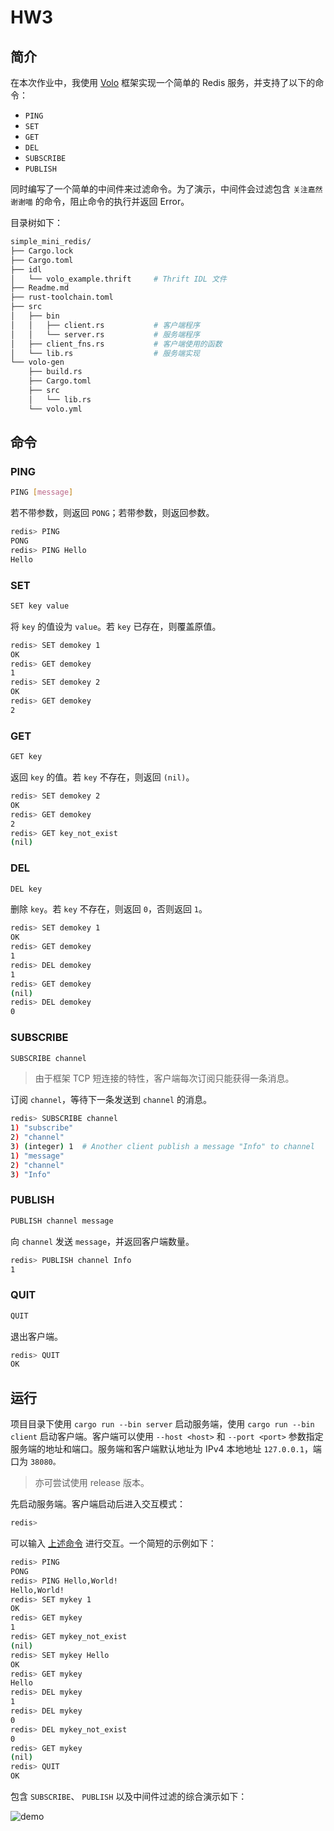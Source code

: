 # HW3

## 简介

在本次作业中，我使用 [Volo](https://github.com/cloudwego/volo) 框架实现一个简单的 Redis 服务，并支持了以下的命令：

- `PING`
- `SET`
- `GET`
- `DEL`
- `SUBSCRIBE`
- `PUBLISH`

同时编写了一个简单的中间件来过滤命令。为了演示，中间件会过滤包含 `关注嘉然谢谢喵` 的命令，阻止命令的执行并返回 Error。

目录树如下：

``` bash
simple_mini_redis/
├── Cargo.lock
├── Cargo.toml
├── idl
│   └── volo_example.thrift     # Thrift IDL 文件
├── Readme.md
├── rust-toolchain.toml
├── src
│   ├── bin
│   │   ├── client.rs           # 客户端程序
│   │   └── server.rs           # 服务端程序
│   ├── client_fns.rs           # 客户端使用的函数
│   └── lib.rs                  # 服务端实现
└── volo-gen
    ├── build.rs
    ├── Cargo.toml
    ├── src
    │   └── lib.rs
    └── volo.yml
```

## 命令

### PING

``` bash
PING [message]
```

若不带参数，则返回 `PONG`；若带参数，则返回参数。

``` bash
redis> PING
PONG
redis> PING Hello
Hello
```

### SET

``` bash
SET key value
```

将 `key` 的值设为 `value`。若 `key` 已存在，则覆盖原值。

``` bash
redis> SET demokey 1
OK
redis> GET demokey
1
redis> SET demokey 2
OK
redis> GET demokey
2
```

### GET

``` bash
GET key
```

返回 `key` 的值。若 `key` 不存在，则返回 `(nil)`。

``` bash
redis> SET demokey 2
OK
redis> GET demokey
2
redis> GET key_not_exist
(nil)
```

### DEL

``` bash
DEL key
```

删除 `key`。若 `key` 不存在，则返回 `0`，否则返回 `1`。

``` bash
redis> SET demokey 1
OK
redis> GET demokey
1
redis> DEL demokey
1
redis> GET demokey
(nil)
redis> DEL demokey
0
```

### SUBSCRIBE

``` bash
SUBSCRIBE channel
```

> 由于框架 TCP 短连接的特性，客户端每次订阅只能获得一条消息。

订阅 `channel`，等待下一条发送到 `channel` 的消息。

``` bash
redis> SUBSCRIBE channel
1) "subscribe"
2) "channel"
3) (integer) 1  # Another client publish a message "Info" to channel
1) "message"
2) "channel"
3) "Info"
```

### PUBLISH

``` bash
PUBLISH channel message
```

向 `channel` 发送 `message`，并返回客户端数量。

``` bash
redis> PUBLISH channel Info
1
```

### QUIT

``` bash
QUIT
```

退出客户端。

``` bash
redis> QUIT
OK
```

## 运行

项目目录下使用 `cargo run --bin server` 启动服务端，使用 `cargo run --bin client` 启动客户端。客户端可以使用 `--host <host>` 和 `--port <port>` 参数指定服务端的地址和端口。服务端和客户端默认地址为 IPv4 本地地址 `127.0.0.1`，端口为 `38080。`

> 亦可尝试使用 release 版本。

先启动服务端。客户端启动后进入交互模式：

``` bash
redis>
```

可以输入 [上述命令](#命令) 进行交互。一个简短的示例如下：

``` bash
redis> PING
PONG
redis> PING Hello,World!
Hello,World!
redis> SET mykey 1
OK
redis> GET mykey
1
redis> GET mykey_not_exist
(nil)
redis> SET mykey Hello
OK
redis> GET mykey
Hello
redis> DEL mykey
1
redis> DEL mykey
0
redis> DEL mykey_not_exist
0
redis> GET mykey
(nil)
redis> QUIT
OK
```

包含 `SUBSCRIBE`、 `PUBLISH` 以及中间件过滤的综合演示如下：

![demo](.assets/demo.gif)
